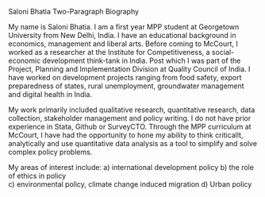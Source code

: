 Saloni Bhatia 
Two-Paragraph Biography 

My name is Saloni Bhatia. I am a first year MPP student at Georgetown University from New Delhi, India. I have an educational background in economics, management and liberal arts. Before coming to McCourt, I worked as a researcher at the Institute for Competitiveness, a social-economic development think-tank in India. Post which I was part of the Project, Planning and Implementation Division at Quality Council of India. I have worked on development projects ranging from food safety, export preparedness of states, rural unemployment, groundwater management and digital health in India. 

My work primarily included qualitative research, quantitative research, data collection, stakeholder management and policy writing. I do not have prior experience in Stata, Github or SurveyCTO. Through the MPP curriculum at McCourt, I have had the opportunity to hone my ability to think criticallt, analytically and use quantitative data analysis as a tool to simplify and solve complex policy problems. 

My areas of interest include:
a) international development policy 
b) the role of ethics in policy  
c) environmental policy, climate change induced migration 
d) Urban policy  

 
